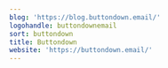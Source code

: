 ```yaml
---
blog: 'https://blog.buttondown.email/'
logohandle: buttondownemail
sort: buttondown
title: Buttondown
website: 'https://buttondown.email/'
---
```

